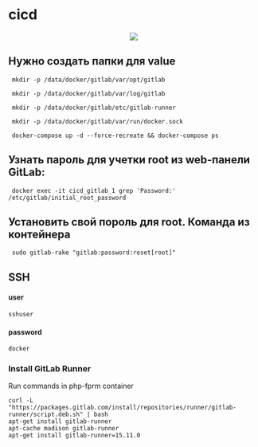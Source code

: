 # cicd

<p align="center">
  <a href="https://github.com/Muhammadislom">
    <img src="https://skillicons.dev/icons?i=docker,nginx,laravel,mysql,postgresql,jenkins,gitlab" />
  </a>
</p>

## Нужно создать папки для value
```
 mkdir -p /data/docker/gitlab/var/opt/gitlab
```
```
 mkdir -p /data/docker/gitlab/var/log/gitlab
```
```
 mkdir -p /data/docker/gitlab/etc/gitlab-runner
```
```
 mkdir -p /data/docker/gitlab/var/run/docker.sock
```
```
 docker-compose up -d --force-recreate && docker-compose ps
```

## Узнать пароль для учетки root из web-панели GitLab:

```
 docker exec -it cicd_gitlab_1 grep 'Password:' /etc/gitlab/initial_root_password
```

## Установить свой пороль для root. Команда из контейнера
```
 sudo gitlab-rake "gitlab:password:reset[root]"
```
## SSH

#### user
```
sshuser
```
#### password
```
docker
```

### Install GitLab Runner
Run commands in php-fprm container
```
curl -L "https://packages.gitlab.com/install/repositories/runner/gitlab-runner/script.deb.sh" | bash
apt-get install gitlab-runner
apt-cache madison gitlab-runner
apt-get install gitlab-runner=15.11.0
```